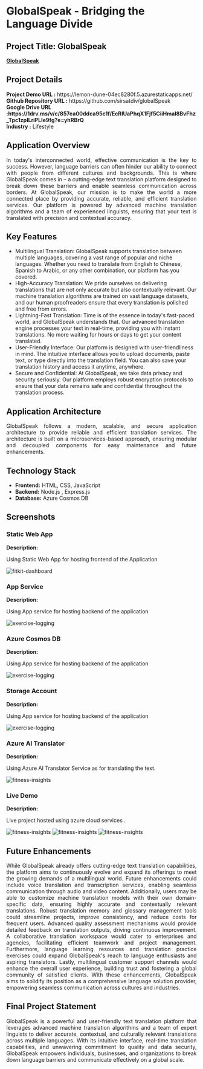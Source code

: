 <h1>GlobalSpeak - Bridging the Language Divide</h1>
<h2>Project Title: GlobalSpeak</h2>
<b><a href="https://lemon-dune-04ec8280f.5.azurestaticapps.net/">GlobalSpeak</a></b>
<br>
<h2>Project Details</h2>
<b>Project Demo URL :</b> https://lemon-dune-04ec8280f.5.azurestaticapps.net/ <br>
<b>Github Repository URL :</b> https://github.com/sirsatdiv/globalSpeak<br>
<b>Google Drive URL :https://1drv.ms/v/c/857ea00ddca95c1f/EcRIUaPhqX1Fjf5CiiHmal8BvFhz_Tpc1zpILriPLIe9fg?e=yhRBrQ</b> <br>
<b>Industry :</b> Lifestyle<br>

<h2>Application Overview</h2>
<p align="justify">In today's interconnected world, effective communication is the key to success. However, language barriers can often hinder our ability to connect with people from different cultures and backgrounds. This is where GlobalSpeak comes in – a cutting-edge text translation platform designed to break down these barriers and enable seamless communication across borders.
At GlobalSpeak, our mission is to make the world a more connected place by providing accurate, reliable, and efficient translation services. Our platform is powered by advanced machine translation algorithms and a team of experienced linguists, ensuring that your text is translated with precision and contextual accuracy.</p>

<h2>Key Features</h2>
<ul>
    <li>Multilingual Translation: GlobalSpeak supports translation between multiple languages, covering a vast range of popular and niche languages. Whether you need to translate from English to Chinese, Spanish to Arabic, or any other combination, our platform has you covered.</li>
    <li>High-Accuracy Translation: We pride ourselves on delivering translations that are not only accurate but also contextually relevant. Our machine translation algorithms are trained on vast language datasets, and our human proofreaders ensure that every translation is polished and free from errors.</li>
    <li>Lightning-Fast Translation: Time is of the essence in today's fast-paced world, and GlobalSpeak understands that. Our advanced translation engine processes your text in real-time, providing you with instant translations. No more waiting for hours or days to get your content translated.</li>
    <li>User-Friendly Interface: Our platform is designed with user-friendliness in mind. The intuitive interface allows you to upload documents, paste text, or type directly into the translation field. You can also save your translation history and access it anytime, anywhere.</li>
    <li>Secure and Confidential: At GlobalSpeak, we take data privacy and security seriously. Our platform employs robust encryption protocols to ensure that your data remains safe and confidential throughout the translation process.</li>
</ul>

<h2>Application Architecture</h2>
<p align="justify">GlobalSpeak follows a modern, scalable, and secure application architecture to provide reliable and efficient translation services. The architecture is built on a microservices-based approach, ensuring modular and decoupled components for easy maintenance and future enhancements.</p>

<h2>Technology Stack</h2>
<ul>
    <li><b>Frontend:</b> HTML, CSS, JavaScript</li>
    <li><b>Backend:</b> Node.js , Express.js</li>
    <li><b>Database:</b> Azure Cosmos DB</li>
</ul>

<h2>Screenshots</h2>
<h3>Static Web App</h3>
<b>Description:</b><p align="justify">Using Static Web App for hosting frontend of the Application</p>
<img src="./screenshots/frontend.png" alt="fitkit-dashboard"></img><br>

<h3>App Service</h3>
<b>Description:</b><p align="justify">Using App service for hosting backend of the application</p>
<img src="./screenshots/backend.png" alt="exercise-logging"></img><br>

<h3>Azure Cosmos DB</h3>
<b>Description:</b><p align="justify">Using App service for hosting backend of the application</p>
<img src="https://github.com/malesh18/fitkit/blob/main/screenshots/backend.png" alt="exercise-logging"></img><br>

<h3>Storage Account</h3>
<b>Description:</b><p align="justify">Using App service for hosting backend of the application</p>
<img src="./screenshots/storage_account.png" alt="exercise-logging"></img><br>

<h3>Azure AI Translator</h3>
<b>Description:</b><p align="justify">Using Azure AI Translator Service as for translating the text.</p>
<img src="./screenshots/translator.png" alt="fitness-insights"></img>

<h3>Live Demo </h3>
<b>Description:</b><p align="justify">Live project hosted using azure cloud services .</p>
<img src="./screenshots/demo1.png" alt="fitness-insights"></img>
<img src="./screenshots/demo2.png" alt="fitness-insights"></img>
<img src="./screenshots/demo3.png" alt="fitness-insights"></img>

<h2>Future Enhancements</h2>
<p align="justify">While GlobalSpeak already offers cutting-edge text translation capabilities, the platform aims to continuously evolve and expand its offerings to meet the growing demands of a multilingual world. Future enhancements could include voice translation and transcription services, enabling seamless communication through audio and video content. Additionally, users may be able to customize machine translation models with their own domain-specific data, ensuring highly accurate and contextually relevant translations. Robust translation memory and glossary management tools could streamline projects, improve consistency, and reduce costs for frequent users. Advanced quality assessment mechanisms would provide detailed feedback on translation outputs, driving continuous improvement. A collaborative translation workspace would cater to enterprises and agencies, facilitating efficient teamwork and project management. Furthermore, language learning resources and translation practice exercises could expand GlobalSpeak's reach to language enthusiasts and aspiring translators. Lastly, multilingual customer support channels would enhance the overall user experience, building trust and fostering a global community of satisfied clients. With these enhancements, GlobalSpeak aims to solidify its position as a comprehensive language solution provider, empowering seamless communication across cultures and industries.</p>

<h2>Final Project Statement</h2>
<p align="justify">GlobalSpeak is a powerful and user-friendly text translation platform that leverages advanced machine translation algorithms and a team of expert linguists to deliver accurate, contextual, and culturally relevant translations across multiple languages. With its intuitive interface, real-time translation capabilities, and unwavering commitment to quality and data security, GlobalSpeak empowers individuals, businesses, and organizations to break down language barriers and communicate effectively on a global scale.</p>
